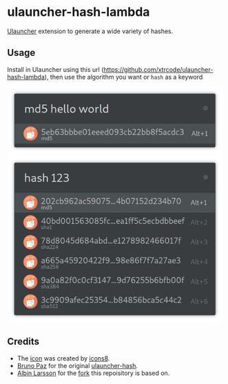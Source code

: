 # ulauncher-hash-lambda
[Ulauncher](https://ulauncher.io/) extension to generate a wide variety of hashes.

## Usage
Install in Ulauncher using this url (https://github.com/xtrcode/ulauncher-hash-lambda), then use the algorithm you want or `hash` as a keyword

<img src="screenshot-md5.png" width="500">
<img src="screenshot-full.png" width="500">

## Credits
* The [icon](https://icons8.de/icon/32367/lambda) was created by [icons8](https://icons8.de/).
* [Bruno Paz](https://github.com/brpaz) for the original [ulauncher-hash](https://github.com/brpaz/ulauncher-hash).
* [Albin Larsson](https://github.com/friday) for the [fork](https://github.com/friday/ulauncher-hash2) this repoisitory is based on.
